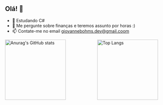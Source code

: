 ## Olá! 👋

- 🌱 Estudando C#
- 💬 Me pergunte sobre finanças e teremos assunto por horas :)
- 📫 Contate-me no email giovannebohms.dev@gmail.coom

<div style="display: flex; justify-content: space-between;">
  <a href="https://github.com/giovannebohms/github-readme-stats">
    <img src="https://github-readme-stats.vercel.app/api?username=giovannebohms" alt="Anurag's GitHub stats" style="height: 200px;">
  </a>
  <a href="https://github.com/giovannebohms/github-readme-stats">
    <img src="https://github-readme-stats.vercel.app/api/top-langs/?username=giovannebohms&layout=compact" alt="Top Langs" style="height: 200px;">
  </a>
</div>
